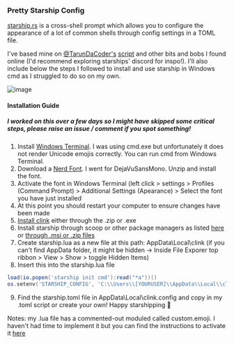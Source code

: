 ### Pretty Starship Config

[starship.rs](https://starship.rs/) is a cross-shell prompt which allows you to configure the appearance of a lot of common shells through config settings in a TOML file. 

I've based mine on [@TarunDaCoder's](https://github.com/TarunDaCoder) [script](http://ix.io/3Wck) and other bits and bobs I found online (I'd recommend exploring starships' discord for inspo!). I'll also include below the steps I followed to install and use starship in Windows cmd as I struggled to do so on my own.

![image](https://user-images.githubusercontent.com/62070358/182375614-02a9feff-a7b8-4e68-adae-b132f5f78f6e.png)


#### Installation Guide
##### I worked on this over a few days so I might have skipped some critical steps, please raise an issue / comment if you spot something!

1. Install [Windows Terminal](https://apps.microsoft.com/store/detail/windows-terminal/9N0DX20HK701?hl=en-gb&gl=GB). I was using cmd.exe but unfortunately it does not render Unicode emojis correctly. You can run cmd from Windows Terminal.
2. Download a [Nerd Font](https://www.nerdfonts.com/font-downloads). I went for DejaVuSansMono. Unzip and install the font.
3. Activate the font in Windows Terminal (left click > settings > Profiles (Command Prompt) > Additional Settings (Apearance) > Select the font you have just installed
4. At this point you should restart your computer to ensure changes have been made
5. [Install clink](https://github.com/chrisant996/clink/releases) either through the .zip or .exe 
6. Install starship through scoop or other package managers as listed [here](https://starship.rs/guide/#%F0%9F%9A%80-installation) or [through .msi or .zip files](https://github.com/starship/starship/releases/tag/v1.9.1)
7. Create starship.lua as a new file at this path: AppData\Local\clink (if you can't find AppData folder, it might be hidden -> Inside File Exporer top ribbon > View > Show > toggle Hidden Items)
8. Insert this into the starship.lua file 

```lua
load(io.popen('starship init cmd'):read("*a"))()
os.setenv('STARSHIP_CONFIG', 'C:\\Users\\[YOURUSER]\\AppData\\Local\\clink\\.config\\starship.toml')
```

9. Find the starship.toml file in AppData\Local\clink\.config and copy in my .toml script or create your own! Happy starshipping 🚀

Notes: my .lua file has a commented-out moduled called custom.emoji. I haven't had time to implement it but you can find the instructions to activate it [here](https://starship.rs/config/#custom-commands)
